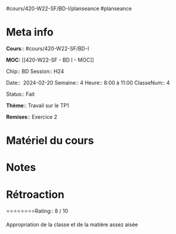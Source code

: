 #cours/420-W22-SF/BD-I/planseance #planseance
# Meta info
**Cours**::  #cours/420-W22-SF/BD-I

**MOC:** [[420-W22-SF - BD I - MOC]]

Chip::  <span class="chip cours-1">BD</span>
Session:: H24

Date::  2024-02-20
Semaine:: 4
Heure:: 8:00 à 11:00
ClasseNum:: 4

Status:: <span class="chip done">Fait</span>

**Thème**:: Travail sur le TP1

**Remises**:: Exercice 2

# Matériel du cours

# Notes

# Rétroaction
⭐⭐⭐⭐⭐⭐⭐⭐Rating:: 8 / 10

Appropriation de la classe et de la matière assez aisée